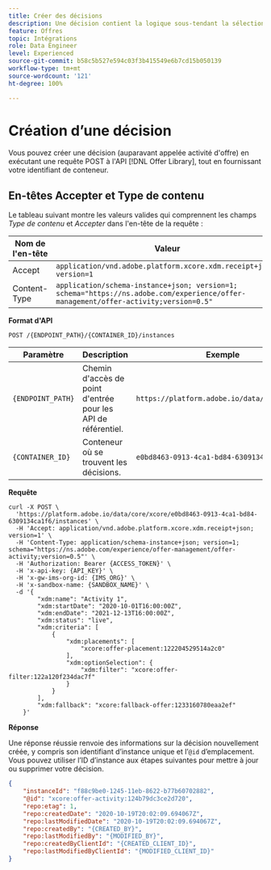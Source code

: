 ```yaml
---
title: Créer des décisions
description: Une décision contient la logique sous-tendant la sélection d’une offre.
feature: Offres
topic: Intégrations
role: Data Engineer
level: Experienced
source-git-commit: b58c5b527e594c03f3b415549e6b7cd15b050139
workflow-type: tm+mt
source-wordcount: '121'
ht-degree: 100%

---
```


# Création d’une décision

Vous pouvez créer une décision (auparavant appelée activité d&#39;offre) en exécutant une requête POST à l&#39;API [!DNL Offer Library], tout en fournissant votre identifiant de conteneur.

## En-têtes Accepter et Type de contenu

Le tableau suivant montre les valeurs valides qui comprennent les champs *Type de contenu* et *Accepter* dans l&#39;en-tête de la requête :

| Nom de l&#39;en-tête | Valeur |
| ----------- | ----- |
| Accept | `application/vnd.adobe.platform.xcore.xdm.receipt+json; version=1` |
| Content-Type | `application/schema-instance+json; version=1;  schema="https://ns.adobe.com/experience/offer-management/offer-activity;version=0.5"` |

**Format d&#39;API**

```http
POST /{ENDPOINT_PATH}/{CONTAINER_ID}/instances
```

| Paramètre | Description | Exemple |
| --------- | ----------- | ------- |
| `{ENDPOINT_PATH}` | Chemin d&#39;accès de point d&#39;entrée pour les API de référentiel. | `https://platform.adobe.io/data/core/xcore/` |
| `{CONTAINER_ID}` | Conteneur où se trouvent les décisions. | `e0bd8463-0913-4ca1-bd84-6309134ca1f6` |

**Requête**

```shell
curl -X POST \
  'https://platform.adobe.io/data/core/xcore/e0bd8463-0913-4ca1-bd84-6309134ca1f6/instances' \
  -H 'Accept: application/vnd.adobe.platform.xcore.xdm.receipt+json; version=1' \
  -H 'Content-Type: application/schema-instance+json; version=1;  schema="https://ns.adobe.com/experience/offer-management/offer-activity;version=0.5"' \
  -H 'Authorization: Bearer {ACCESS_TOKEN}' \
  -H 'x-api-key: {API_KEY}' \
  -H 'x-gw-ims-org-id: {IMS_ORG}' \
  -H 'x-sandbox-name: {SANDBOX_NAME}' \
  -d '{
        "xdm:name": "Activity 1",
        "xdm:startDate": "2020-10-01T16:00:00Z",
        "xdm:endDate": "2021-12-13T16:00:00Z",
        "xdm:status": "live",
        "xdm:criteria": [
            {
                "xdm:placements": [
                    "xcore:offer-placement:122204529514a2c0"
                ],
                "xdm:optionSelection": {
                    "xdm:filter": "xcore:offer-filter:122a120f234dac7f"
                }
            }
        ],
        "xdm:fallback": "xcore:fallback-offer:1233160780eaa2ef"
    }'
```

**Réponse**

Une réponse réussie renvoie des informations sur la décision nouvellement créée, y compris son identifiant d’instance unique et l’`@id` d’emplacement. Vous pouvez utiliser l’ID d’instance aux étapes suivantes pour mettre à jour ou supprimer votre décision.

```json
{
    "instanceId": "f88c9be0-1245-11eb-8622-b77b60702882",
    "@id": "xcore:offer-activity:124b79dc3ce2d720",
    "repo:etag": 1,
    "repo:createdDate": "2020-10-19T20:02:09.694067Z",
    "repo:lastModifiedDate": "2020-10-19T20:02:09.694067Z",
    "repo:createdBy": "{CREATED_BY}",
    "repo:lastModifiedBy": "{MODIFIED_BY}",
    "repo:createdByClientId": "{CREATED_CLIENT_ID}",
    "repo:lastModifiedByClientId": "{MODIFIED_CLIENT_ID}"
}
```
